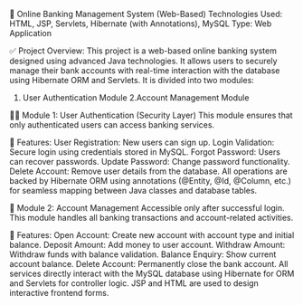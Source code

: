 🔐 Online Banking Management System (Web-Based)
Technologies Used: HTML, JSP, Servlets, Hibernate (with Annotations), MySQL
Type: Web Application

✅ Project Overview:
This project is a web-based online banking system designed using advanced Java technologies.
It allows users to securely manage their bank accounts with real-time interaction with the database using Hibernate ORM and Servlets. 
It is divided into two modules:

1. User Authentication Module
2.Account Management Module

🧑‍💼 Module 1: User Authentication (Security Layer)
This module ensures that only authenticated users can access banking services.

🔹 Features:
User Registration: New users can sign up.
Login Validation: Secure login using credentials stored in MySQL.
Forgot Password: Users can recover passwords.
Update Password: Change password functionality.
Delete Account: Remove user details from the database.
All operations are backed by Hibernate ORM using annotations (@Entity, @Id, @Column, etc.) for seamless mapping between Java classes and database tables.

🏦 Module 2: Account Management
Accessible only after successful login.
This module handles all banking transactions and account-related activities.

🔹 Features:
Open Account: Create new account with account type and initial balance.
Deposit Amount: Add money to user account.
Withdraw Amount: Withdraw funds with balance validation.
Balance Enquiry: Show current account balance.
Delete Account: Permanently close the bank account.
All services directly interact with the MySQL database using Hibernate for ORM and Servlets for controller logic.
JSP and HTML are used to design interactive frontend forms.
